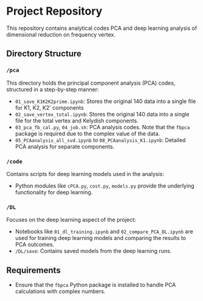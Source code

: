 # Project Repository

This repository contains analytical codes PCA and deep learning analysis of dimensional reduction on frequency vertex.

## Directory Structure

### `/pca`
This directory holds the principal component analysis (PCA) codes, structured in a step-by-step manner:

- `01_save_K1K2K2prime.ipynb`: Stores the original 140 data into a single file for K1, K2, K2' components
- `02_save_vertex_total.ipynb`: Stores the original 140 data into a single file for the total vertex and Kelydish components.
- `03_pca_fb_cal.py`, `04_job.sh`: PCA analysis codes. Note that the `fbpca` package is required due to the complex value of the data.
- `05_PCAanalysis_all_svd.ipynb` to `08_PCAanalysis_K1.ipynb`: Detailed PCA analysis for separate components.

### `/code`
Contains scripts for deep learning models used in the analysis:

- Python modules like `cPCA.py`, `cost.py`, `models.py` provide the underlying functionality for deep learning.

### `/DL`
Focuses on the deep learning aspect of the project:

- Notebooks like `01_dl_training.ipynb` and `02_compare_PCA_DL.ipynb` are used for training deep learning models and comparing the results to PCA outcomes.
- `/DL/save`: Contains saved models from the deep learning runs.

## Requirements
- Ensure that the `fbpca` Python package is installed to handle PCA calculations with complex numbers. 